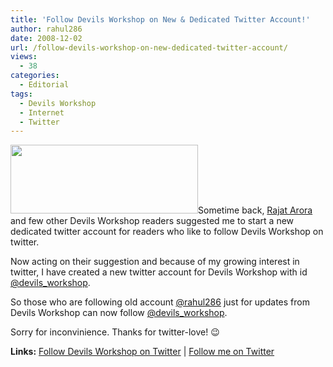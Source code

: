 ```yaml
---
title: 'Follow Devils Workshop on New & Dedicated Twitter Account!'
author: rahul286
date: 2008-12-02
url: /follow-devils-workshop-on-new-dedicated-twitter-account/
views:
  - 38
categories:
  - Editorial
tags:
  - Devils Workshop
  - Internet
  - Twitter
---
```

[<img class="alignright size-medium wp-image-2841" title="twitter_logo" src="http://cdn.devilsworkshop.org/files/2008/12/twitter_logo-300x110.png" alt="" width="300" height="110" />][1]Sometime back, <a href="http://rajatarora.info/talking" onclick="_gaq.push(['_trackEvent', 'outbound-article', 'http://rajatarora.info/talking', 'Rajat Arora']);" >Rajat Arora</a> and few other Devils Workshop readers suggested me to start a new dedicated twitter account for readers who like to follow Devils Workshop on twitter.

Now acting on their suggestion and because of my growing interest in twitter, I have created a new twitter account for Devils Workshop with id <a href="http://twitter.com/devils_workshop" onclick="_gaq.push(['_trackEvent', 'outbound-article', 'http://twitter.com/devils_workshop', '@devils_workshop']);" >@devils_workshop</a>.

So those who are following old account <a href="http://twitter.com/rahul286/" onclick="_gaq.push(['_trackEvent', 'outbound-article', 'http://twitter.com/rahul286/', '@rahul286']);" >@rahul286</a> just for updates from Devils Workshop can now follow <a href="http://twitter.com/devils_workshop" onclick="_gaq.push(['_trackEvent', 'outbound-article', 'http://twitter.com/devils_workshop', '@devils_workshop']);" >@devils_workshop</a>.

Sorry for inconvinience. Thanks for twitter-love! 😉

**Links:** <a href="http://twitter.com/devils_workshop" onclick="_gaq.push(['_trackEvent', 'outbound-article', 'http://twitter.com/devils_workshop', 'Follow Devils Workshop on Twitter']);" >Follow Devils Workshop on Twitter</a> | <a href="http://twitter.com/rahul286/" onclick="_gaq.push(['_trackEvent', 'outbound-article', 'http://twitter.com/rahul286/', 'Follow me on Twitter']);" >Follow me on Twitter</a>

 [1]: http://cdn.devilsworkshop.org/files/2008/12/twitter_logo.png
